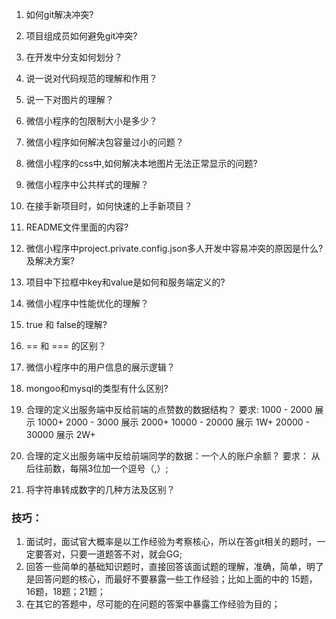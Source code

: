 1. 如何git解决冲突?

2. 项目组成员如何避免git冲突?

3. 在开发中分支如何划分？

4. 说一说对代码规范的理解和作用？

5. 说一下对图片的理解？

6. 微信小程序的包限制大小是多少？

7. 微信小程序如何解决包容量过小的问题？

8. 微信小程序的css中,如何解决本地图片无法正常显示的问题?

9. 微信小程序中公共样式的理解？

10. 在接手新项目时，如何快速的上手新项目？

11. README文件里面的内容?

12. 微信小程序中project.private.config.json多人开发中容易冲突的原因是什么?及解决方案?

13. 项目中下拉框中key和value是如何和服务端定义的?

14. 微信小程序中性能优化的理解？

15. true 和 false的理解?

16. == 和 === 的区别？

17. 微信小程序中的用户信息的展示逻辑？

18. mongoo和mysql的类型有什么区别?

19. 合理的定义出服务端中反给前端的点赞数的数据结构？
要求:  1000 - 2000 展示  1000+
       2000 - 3000 展示  2000+
       10000 - 20000 展示  1W+
       20000 - 30000 展示  2W+

20. 合理的定义出服务端中反给前端同学的数据：一个人的账户余额？
要求： 从后往前数，每隔3位加一个逗号（,）;

21. 将字符串转成数字的几种方法及区别？


### 技巧：
1. 面试时，面试官大概率是以工作经验为考察核心，所以在答git相关的题时，一定要答对，只要一道题答不对，就会GG;
2. 回答一些简单的基础知识题时，直接回答该面试题的理解，准确，简单，明了是回答问题的核心，而最好不要暴露一些工作经验；比如上面的中的 15题，16题，18题；21题；
3. 在其它的答题中，尽可能的在问题的答案中暴露工作经验为目的；